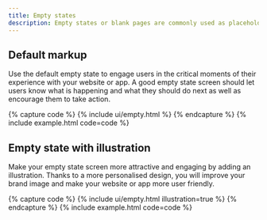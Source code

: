 ```yaml
---
title: Empty states
description: Empty states or blank pages are commonly used as placeholders for first-use, empty data or error screens. Their aim is to engage users when there is no content to display and that is why their design is extremely important from the point of view of the user experience of your website or app.
---
```



## Default markup

Use the default empty state to engage users in the critical moments of their experience with your website or app. A good empty state screen should let users know what is happening and what they should do next as well as encourage them to take action.

{% capture code %}
{% include ui/empty.html %}
{% endcapture %}
{% include example.html code=code %}


## Empty state with illustration

Make your empty state screen more attractive and engaging by adding an illustration. Thanks to a more personalised design, you will improve your brand image and make your website or app more user friendly.

{% capture code %}
{% include ui/empty.html illustration=true %}
{% endcapture %}
{% include example.html code=code %}
